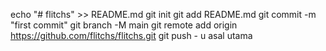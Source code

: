 
echo "# flitchs" >> README.md 
git init 
git add README.md 
git commit -m "first commit" 
git branch -M main 
git remote add origin https://github.com/flitchs/flitchs.git
 git push - u asal utama
